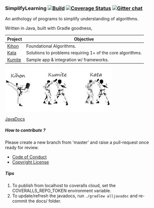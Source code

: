 ### SimplifyLearning [![Build](https://travis-ci.org/sachinlala/SimplifyLearning.svg)](https://travis-ci.org/sachinlala/SimplifyLearning) [![Coverage Status](https://coveralls.io/repos/github/sachinlala/SimplifyLearning/badge.svg?branch=master)](https://coveralls.io/github/sachinlala/SimplifyLearning?branch=master) [![Gitter chat](https://badges.gitter.im/sachinlala/repo.png)](https://gitter.im/SimplifyLearning)
An anthology of programs to simplify understanding of algorithms.

Written in Java, built with Gradle goodness, 

|Project|Objective|
|-------|----------|
|[Kihon](Kihon)|Foundational Algorithms.|
|[Kata](Kata)|Solutions to problems requiring 1+ of the core algorithms.|
|[Kumite](Kumite)|Sample app & integration w/ frameworks.|

![karate-do](karate-do.jpg)

[JavaDocs](https://sachinlala.github.io/SimplifyLearning/)

##### How to contribute ?
Please create a new branch from 'master' and raise a pull-request once ready for review.
* [Code of Conduct](https://www.contributor-covenant.org/version/1/4/code-of-conduct/)
* [Copyright License](LICENSE)

##### Tips
1. To publish from localhost to coveralls cloud, set the COVERALLS_REPO_TOKEN environment variable.
2. To update/refresh the javadocs, run `./gradlew alljavadoc` and re-commit the docs/ folder.